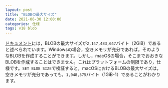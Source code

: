 ```yaml
---
layout: post
title: "BLOBの最大サイズ"
date: 2021-06-30 12:00:00
categories: 仕様
tags: v18 blob
---
```


[ドキュメント](https://doc.4d.com/4Dv18/4D/18.4/BLOB-Commands.300-5233388.ja.html)には，BLOBの最大サイズが`2,147,483,647`バイト（2GiB）であると述べられています。Windowsの場合，空きメモリが充分であれば，そのようなBLOBを作成することができます。しかし，macOSの場合，そこまでおおきなBLOBを作成することはできません。これはプラットフォームの制限であり，仕様です。`SET BLOB SIZE`で検証すると，macOSにおけるBLOBの最大サイズは，空きメモリが充分であっても，`1,048,575`バイト（1GiB-1）であることがわかります。
